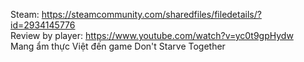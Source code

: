 Steam: https://steamcommunity.com/sharedfiles/filedetails/?id=2934145776    
Review by player: https://www.youtube.com/watch?v=yc0t9gpHydw    
Mang ẩm thực Việt đến game Don't Starve Together
